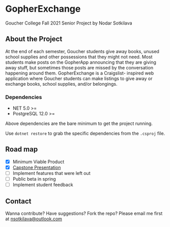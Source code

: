 # GopherExchange

Goucher College Fall 2021 Senior Project by Nodar Sotkilava

## About the Project

At the end of each semester, Goucher students give away books, unused school
supplies and other possessions that they might not need. Most students make posts on the
GopherApp announcing that they are giving away stuff, but sometimes those posts are
missed by the conversation happening around them. GopherExchange is a Craigslist-
inspired web application where Goucher students can make listings to give away or
exchange books, school supplies, and/or belongings.

### Dependencies

- NET 5.0 >=
- PostgreSQL 12.0 >=

Above dependencies are the bare minimum to get the project running.

Use `dotnet restore` to grab the specific dependencies from the `.csproj` file.

## Road map

- [x] Minimum Viable Product
- [x] [Capstone Presentation](https://goucher.zoom.us/rec/share/BW_gzaqC7INHieqAxuq48UwZsxpdEFRW7250vqi7C1PfbRuc57FWG7GBYXQqX2Rr.sTogfNQHpP2-EN8K)
- [ ] Implement features that were left out
- [ ] Public beta in spring
- [ ] Implement student feedback

## Contact

Wanna contribute? Have suggestions? Fork the repo? Please email me first at nsotkilava@outlook.com
